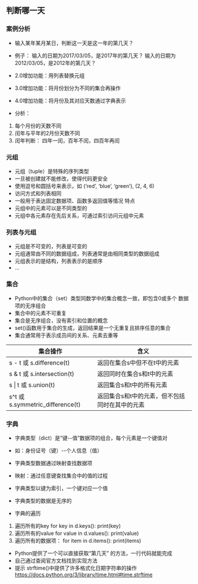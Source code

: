 ﻿## 判断哪一天

### 案例分析
- 输入某年某月某日，判断这一天是这一年的第几天？
- 例子：
输入的日期为2017/03/05，是2017年的第几天？
输入的日期为2012/03/05，是2012年的第几天？
- 2.0增加功能：用列表替换元组
- 3.0增加功能：将月份划分为不同的集合再操作
- 4.0增加功能：将月份及其对应天数通过字典表示

- 分析：
1. 每个月份的天数不同
2. 闰年与平年的2月份天数不同
3. 闰年判断：
四年一闰，百年不闰，四百年再闰

### 元组
- 元组（tuple）是特殊的序列类型
- 一旦被创建就不能修改，使得代码更安全
- 使用逗号和圆括号来表示，如 (‘red’, ‘blue’, ‘green’), (2, 4, 6)
- 访问方式和列表相同
- 一般用于表达固定数据项、函数多返回值等情况
特点
- 元组中的元素可以是不同类型的
- 元组中各元素存在先后关系，可通过索引访问元组中元素

### 列表与元组
- 元组是不可变的，列表是可变的
- 元组通常由不同的数据组成，列表通常是由相同类型的数据组成
- 元组表示的是结构，列表表示的是顺序
- …

### 集合
- Python中的集合（set）类型同数学中的集合概念一致，即包含0或多个
数据项的无序组合
- 集合中的元素不可重复
- 集合是无序组合，没有索引和位置的概念
- set()函数用于集合的生成，返回结果是一个无重复且排序任意的集合
- 集合通常用于表示成员间的关系、元素去重等


|集合操作 |含义|
|----------------|------------
|s - t 或 s.difference(t) |返回在集合s中但不在t中的元素
|s & t 或 s.intersection(t) |返回同时在集合s和t中的元素
|s \| t 或 s.union(t) |返回集合s和t中的所有元素
|s^t 或 s.symmetric_difference(t) |返回集合s和t中的元素，但不包括同时在其中的元素

### 字典
- 字典类型（dict）是“键--值”数据项的组合，每个元素是一个键值对
- 如：身份证号（键）--个人信息（值）
- 字典类型数据通过映射查找数据项
- 映射：通过任意键查找集合中的值的过程
- 字典类型以键为索引，一个键对应一个值
- 字典类型的数据是无序的

- 字典的遍历
1. 遍历所有的key
for key in d.keys():
print(key)
2. 遍历所有的value
for value in d.values():
print(value)
3. 遍历所有的数据项：
for item in d.items():
print(items)

- Python提供了一个可以直接获取“第几天”
的方法，一行代码就能完成
- 自己通过查阅官方文档找到实现方法
- 提示
strftime()中提供了许多格式化日期字符串的操作
https://docs.python.org/3/library/time.html#time.strftime